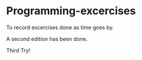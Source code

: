 # Programming-excercises
To record excercises done as time goes by.

A second edition has been done.

Third Try!